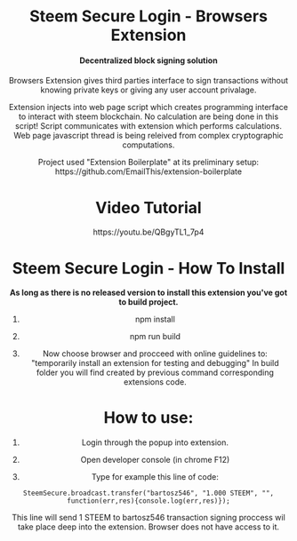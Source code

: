 <div align="center">
  <h1>
    Steem Secure Login - Browsers Extension
  </h1>
  <h4>Decentralized block signing solution<h4>
</div>
<div align="center">
  <p>
    Browsers Extension gives third parties interface to sign transactions without knowing private keys or 
    giving any user account privalage.
  </p>
  <p>
    Extension injects into web page script which creates programming interface to interact with steem blockchain.
    No calculation are being done in this script! Script communicates with extension which performs calculations.
    Web page javascript thread is being releived from  complex cryptographic computations.
  </p>
  <p>
  Project used "Extension Boilerplate" at its preliminary setup:
  https://github.com/EmailThis/extension-boilerplate
  </p>
</div>

<div align="center">
  <h1>Video Tutorial</h1>
  https://youtu.be/QBgyTL1_7p4
</div>

<div align="center">
  <h1>
    Steem Secure Login - How To Install
  </h1>
</div>
<div align="center">

<p><b>As long as there is no released version to install this extension you've got to build project.</b></p>

<p>

  1. npm install
  
  2. npm run build
  
  3. Now choose browser and procceed with online guidelines to: "temporarily install an extension for testing and debugging"
   In build folder you will find created by previous command corresponding extensions code.

</p>
</div>

<div align="center">
  <h1>
    How to use:
  </h1>
  
  1. Login through the popup into extension.

  2. Open developer console (in chrome F12)
  
  3. Type for example this line of code:
  ```
  SteemSecure.broadcast.transfer("bartosz546", "1.000 STEEM", "", function(err,res){console.log(err,res)});
  ```
  This line will send 1 STEEM to bartosz546 transaction signing proccess wil take place deep into the extension. 
  Browser does not have access to it.

</div>
